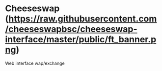 # Cheeseswap (https://raw.githubusercontent.com/cheeseswapbsc/cheeseswap-interface/master/public/ft_banner.png)
Web interface wap/exchange
